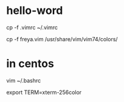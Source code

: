 # hello-word

cp -f .vimrc ~/.vimrc

cp -f freya.vim /usr/share/vim/vim74/colors/

# in centos

vim ~/.bashrc

export TERM=xterm-256color
